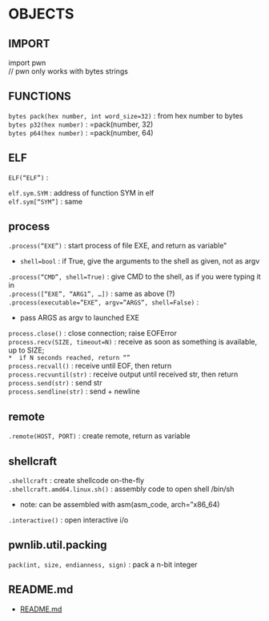 # OBJECTS  

## IMPORT  
import pwn  
// pwn only works with bytes strings  

## FUNCTIONS
`bytes pack(hex number, int word_size=32)` : from hex number to bytes  
`bytes p32(hex number)` : =pack(number, 32)  
`bytes p64(hex number)` : =pack(number, 64)  
  
## ELF
`ELF(“ELF”)` :   

`elf.sym.SYM` : address of function SYM in elf  
`elf.sym[“SYM”]` : same  

## process
`.process(“EXE”)` : start process of file EXE, and return as variable"  
*	`shell=bool` : if True, give the arguments to the shell as given, not as argv  

`.process(“CMD”, shell=True)` : give CMD to the shell, as if you were typing it in  
`.process([“EXE”, “ARG1”, …])` : same as above (?)  
`.process(executable=”EXE”, argv=”ARGS”, shell=False)` :  
*	pass ARGS as argv to launched EXE  

`process.close()` : close connection; raise EOFError  
`process.recv(SIZE, timeout=N)` : receive as soon as something is available, up to SIZE;  
				`*	if N seconds reached, return “”`  
`process.recvall()` : receive until EOF, then return  
`process.recvuntil(str)` : receive output until received str, then return  
`process.send(str)` : send str  
`process.sendline(str)` : send + newline  

## remote
`.remote(HOST, PORT)` : create remote, return as variable  

## shellcraft
`.shellcraft` : create shellcode on-the-fly  
`.shellcraft.amd64.linux.sh()` : assembly code to open shell /bin/sh  
*	note: can be assembled with asm(asm_code, arch=”x86_64)  

`.interactive()` : open interactive i/o  
  
## pwnlib.util.packing  
`pack(int, size, endianness, sign)` : pack a n-bit integer  
  
## README.md  
*	[README.md](./README.md)  

